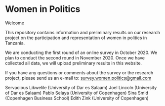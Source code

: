 # Women in Politics

Welcome 

This repository contains information and preliminary results on our research project on the participation and representation of women in politics in Tanzania.

We are conducting the first round of an online survey in October 2020. We plan to conduct the second round in November 2020. Once we have collected all data, we will upload preliminary results in this website.

If you have any questions or comments about the survey or the research project, please send us an e-mail to: [survey.women.politics@gmail.com](mailto:survey.women.politics@gmail.com)

Servacious Likwelile (University of Dar es Salaam)
Joel Lincoln (University of Dar es Salaam)
Pablo Selaya (University of Copenhagen)
Sina Smid (Copenhagen Business School)
Edith Zink (University of Copenhagen)
